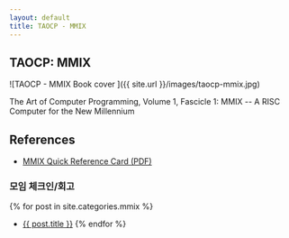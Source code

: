 ```yaml
---
layout: default
title: TAOCP - MMIX
---
```


## TAOCP: MMIX

![TAOCP - MMIX Book cover ]({{ site.url }}/images/taocp-mmix.jpg)

The Art of Computer Programming, Volume 1, Fascicle 1: MMIX -- A RISC Computer for the New Millennium

## References

* [MMIX Quick Reference Card (PDF)]

### 모임 체크인/회고

{% for post in site.categories.mmix %}
*  <a href="{{ post.url }}">{{ post.title }}</a>
{% endfor %}



[MMIX Quick Reference Card (pdf)]: http://mmix.cs.hm.edu/doc/mmix-refcard-a4.pdf